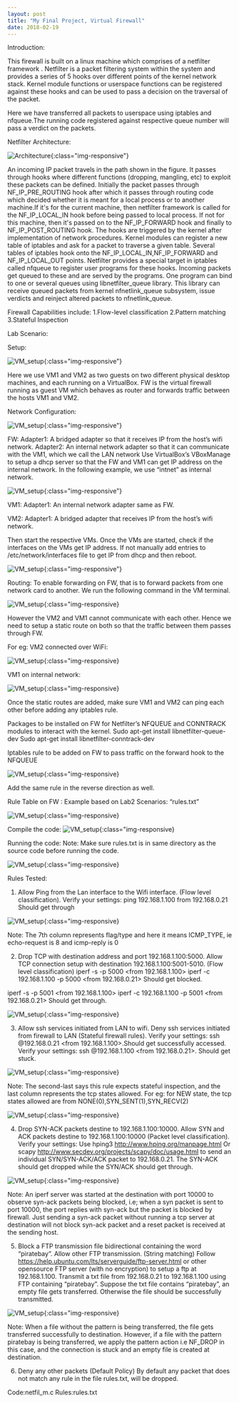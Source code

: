 ```yaml
---
layout: post
title: "My Final Project, Virtual Firewall"
date: 2018-02-19
---
```


Introduction:

This firewall is built on a linux machine which comprises of a netfilter framework . Netfilter is a packet filtering system within the system and provides a series of 5 hooks over different points of the kernel network stack. Kernel module functions or userspace functions can be registered against these hooks and can be used to pass a decision on the traversal of the packet.

Here we have transferred all packets to userspace using iptables and nfqueue.The running code registered against respective queue number will pass a verdict on the packets.


Netfilter Architecture:

![Architecture](/assets/netfilter_arch.PNG){:class="img-responsive"}

An incoming IP packet travels in the path shown in the figure. It passes through hooks where different functions (dropping, mangling, etc) to exploit these packets can be defined. Initially the packet passes through NF_IP_PRE_ROUTING hook after which it passes through routing code which decided whether it is meant for a local process or to another machine.If it's for the current machine, then netfilter framework is called for the NF_IP_LOCAL_IN hook before being passed to local process. If not for this machine, then it's passed on to the NF_IP_FORWARD hook and finally to NF_IP_POST_ROUTING hook. The hooks are triggered by the kernel after implementation of network procedures.
Kernel modules can register a new table of iptables and ask for a packet to traverse a given table. Several tables of iptables hook onto the NF_IP_LOCAL_IN,NF_IP_FORWARD and NF_IP_LOCAL_OUT points. Netfilter provides a special target in iptables called nfqueue to register user programs for these hooks. Incoming packets get queued to these and are served by the programs. One program can bind to one or several queues using libnetfilter_queue library.  This library can receive queued packets from kernel nfnetlink_queue subsystem, issue verdicts and reinject altered packets to nfnetlink_queue.

Firewall Capabilities include:
1.Flow-level classification
2.Pattern matching
3.Stateful Inspection

Lab Scenario:

Setup:

![VM_setup](/assets/VM_setup.PNG){:class="img-responsive"}

Here we use VM1 and VM2 as two guests on two different physical desktop machines, and each running on a VirtualBox. FW is the virtual firewall running as guest VM which behaves as router and forwards traffic between the hosts VM1 and VM2.


Network Configuration:

![VM_setup](/assets/network_config.PNG){:class="img-responsive"}

FW:
Adapter1: A bridged adapter so that it receives IP from the host’s wifi network.
Adapter2: An internal network adapter so that it can communicate with the VM1, which we call the LAN network
Use VirtualBox’s VBoxManage to setup a dhcp server so that the FW and VM1 can get IP address on the internal network. In the following example, we use “intnet” as internal network.


![VM_setup](/assets/command1.PNG){:class="img-responsive"}

VM1:
Adapter1: An internal network adapter same as FW.

VM2:
Adapter1: A bridged adapter that receives IP from the host’s wifi network.  

Then start the respective VMs.
Once the VMs are started, check if the interfaces on the VMs get IP address. If not manually add entries to /etc/network/interfaces file to get IP from dhcp and then reboot.

![VM_setup](/assets/interface_file.PNG){:class="img-responsive"}

Routing:
To enable forwarding on FW, that is to forward packets from one network card to another. We run the following command in the VM terminal.

![VM_setup](/assets/command2.PNG){:class="img-responsive}

However the VM2 and VM1 cannot communicate with each other. Hence we need to setup a static route on both so that the traffic between them passes through FW.


For eg:
VM2 connected over WiFi:

![VM_setup](/assets/command3.PNG){:class="img-responsive}

VM1 on internal network:

![VM_setup](/assets/command4.PNG){:class="img-responsive}

Once the static routes are added, make sure VM1 and VM2 can ping each other before adding any iptables rule.

Packages to be installed on FW for Netfilter’s NFQUEUE and CONNTRACK modules to interact with the kernel.
Sudo apt-get install libnetfilter-queue-dev
Sudo apt-get install libnetfilter-conntrack-dev

Iptables rule to be added on FW to pass traffic on the forward hook to the NFQUEUE


![VM_setup](/assets/command5.PNG){:class="img-responsive}


Add the same rule in the reverse direction as well.

Rule Table on FW :
Example based on Lab2 Scenarios: “rules.txt”

![VM_setup](/assets/rules.PNG){:class="img-responsive}

Compile the code:
![VM_setup](/assets/command6.PNG){:class="img-responsive}

Running the code:
Note: Make sure rules.txt is in same directory as the source code before running the code.

![VM_setup](/assets/command7.PNG){:class="img-responsive}

Rules Tested:
1.  Allow Ping from the Lan interface to the Wifi interface. (Flow level classification). Verify your settings:
ping 192.168.1.100 from 192.168.0.21 Should get through

![VM_setup](/assets/rules2.PNG){:class="img-responsive}


Note:  The 7th column represents flag/type and here it means ICMP_TYPE, ie echo-request is 8 and icmp-reply is 0

2. Drop TCP with destination address and port 192.168.1.100:5000. Allow TCP connection setup with destination 192.168.1.100:5001-5010. (Flow level classification)
iperf -s -p 5000 <from 192.168.1.100>
iperf -c 192.168.1.100 -p 5000 <from 192.168.0.21>
Should get blocked.

iperf -s -p 5001 <from 192.168.1.100>
iperf -c 192.168.1.100 -p 5001 <from 192.168.0.21>
Should get through.

![VM_setup](/assets/rules3.PNG){:class="img-responsive}

3. Allow ssh services initiated from LAN to wifi. Deny ssh services initiated from firewall to LAN (Stateful firewall rules).
Verify your settings: ssh <your username>@192.168.0.21    <from 192.168.1.100>.Should get successfully accessed.
Verify your settings: ssh <your username>@192.168.1.100    <from 192.168.0.21>. Should get stuck.

![VM_setup](/assets/rules4.PNG){:class="img-responsive}


Note: The second-last says this rule expects stateful inspection, and the last column represents the tcp states allowed. For eg: for NEW state, the tcp states allowed are from NONE(0),SYN_SENT(1),SYN_RECV(2)


![VM_setup](/assets/states.PNG){:class="img-responsive}

4. Drop SYN-ACK packets destine to 192.168.1.100:10000. Allow SYN and ACK packets destine to 192.168.1.100:10000 (Packet level classification).
Verify your settings:
Use hping3 http://www.hping.org/manpage.html
Or scapy http://www.secdev.org/projects/scapy/doc/usage.html
to send an individual SYN/SYN-ACK/ACK packet to 192.168.0.21. The SYN-ACK should get dropped while the SYN/ACK should get through.

![VM_setup](/assets/rules5.PNG){:class="img-responsive}

Note: An iperf server was started at the destination with port 10000 to observe syn-ack packets being blocked, i.e; when a syn packet is sent to port 10000, the port replies with syn-ack but the packet is blocked by firewall. Just sending a syn-ack packet without running a tcp server at destination will not block syn-ack packet and a reset packet is received at the sending host.

5. Block a FTP transmission file bidirectional containing the word “piratebay”. Allow other FTP transmission. (String matching)
Follow https://help.ubuntu.com/lts/serverguide/ftp-server.html or other opensource FTP server (with no encryption) to setup a ftp at 192.168.1.100. Transmit a txt file from 192.168.0.21 to 192.168.1.100 using FTP containing “piratebay”.
Suppose the txt file contains “piratebay”, an empty file gets transferred. Otherwise the file should be successfully transmitted.

![VM_setup](/assets/rules6.PNG){:class="img-responsive}

Note: When a file without the pattern is being transferred, the file gets transferred successfully to destination. However, if a file with the pattern piratebay is being transferred, we apply the pattern action i.e NF_DROP in this case, and the connection is stuck and an empty file is created at destination.

6. Deny any other packets (Default Policy)
By default any packet that does not match any rule in the file rules.txt, will be dropped.


Code:netfil_m.c
Rules:rules.txt
